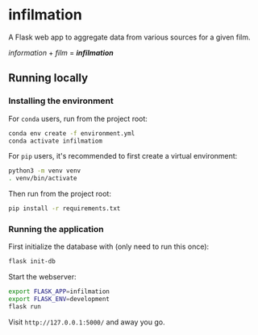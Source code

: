 # infilmation

A Flask web app to aggregate data from various sources for a given film.

*information* + *film* = ***infilmation***

## Running locally

### Installing the environment

For `conda` users, run from the project root:

```bash
conda env create -f environment.yml
conda activate infilmatiom
```

For `pip` users, it's recommended to first create a virtual environment:

```bash
python3 -m venv venv
. venv/bin/activate
```

Then run from the project root:

```bash
pip install -r requirements.txt
```

### Running the application

First initialize the database with (only need to run this once):

```bash
flask init-db
```

Start the webserver:

```bash
export FLASK_APP=infilmation                                                                                                                                                   main  ✱
export FLASK_ENV=development
flask run
```

Visit `http://127.0.0.1:5000/` and away you go.
